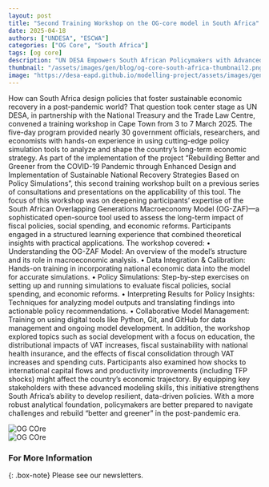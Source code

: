 ```yaml
---
layout: post
title: "Second Training Workshop on the OG-core model in South Africa"
date: 2025-04-18
authors: ["UNDESA", "ESCWA"]
categories: ["OG Core", "South Africa"]
tags: [og core]
description: "UN DESA Empowers South African Policymakers with Advanced Economic Modeling for Sustainable Recovery."
thumbnail: "/assets/images/gen/blog/og-core-south-africa-thumbnail2.png"
image: "https://desa-eapd.github.io/modelling-project/assets/images/gen/blog/og-core-south-africa2.1.jpg"
---
```


How can South Africa design policies that foster sustainable economic recovery in a post-pandemic world? That question took center stage as UN DESA, in partnership with the National Treasury and the Trade Law Centre, convened a training workshop in Cape Town from 3 to 7 March 2025. The five-day program provided nearly 30 government officials, researchers, and economists with hands-on experience in using cutting-edge policy simulation tools to analyze and shape the country’s long-term economic strategy.
As part of the implementation of the project “Rebuilding Better and Greener from the COVID-19 Pandemic through Enhanced Design and Implementation of Sustainable National Recovery Strategies Based on Policy Simulations”, this second training workshop built on a previous series of consultations and presentations on the applicability of this tool. The focus of this workshop was on deepening participants’ expertise of the South African Overlapping Generations Macroeconomy Model (OG-ZAF)—a sophisticated open-source tool used to assess the long-term impact of fiscal policies, social spending, and economic reforms.
Participants engaged in a structured learning experience that combined theoretical insights with practical applications. The workshop covered:
•	Understanding the OG-ZAF Model: An overview of the model’s structure and its role in macroeconomic analysis.
•	Data Integration & Calibration: Hands-on training in incorporating national economic data into the model for accurate simulations.
•	Policy Simulations: Step-by-step exercises on setting up and running simulations to evaluate fiscal policies, social spending, and economic reforms.
•	Interpreting Results for Policy Insights: Techniques for analyzing model outputs and translating findings into actionable policy recommendations.
•	Collaborative Model Management: Training on using digital tools like Python, Git, and GitHub for data management and ongoing model development.
In addition, the workshop explored topics such as social development with a focus on education, the distributional impacts of VAT increases, fiscal sustainability with national health insurance, and the effects of fiscal consolidation through VAT increases and spending cuts. Participants also examined how shocks to international capital flows and productivity improvements (including TFP shocks) might affect the country’s economic trajectory.
By equipping key stakeholders with these advanced modeling skills, this initiative strengthens South Africa’s ability to develop resilient, data-driven policies. With a more robust analytical foundation, policymakers are better prepared to navigate challenges and rebuild “better and greener” in the post-pandemic era.



![OG COre](https://desa-eapd.github.io/modelling-project/assets/images/gen/blog/og-core-south-africa2.1.jpg)  
![OG COre](https://desa-eapd.github.io/modelling-project/assets/images/gen/blog/og-core-south-africa2.2.jpg)

### For More Information

{: .box-note}
Please see our newsletters.
